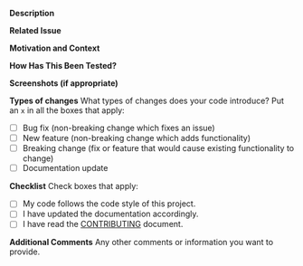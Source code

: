 **Description**
<!-- A clear and concise description of what this pull request does. -->

**Related Issue**
<!-- Link to the related issue if applicable. -->

**Motivation and Context**
<!-- Why is this change required? What problem does it solve? -->

**How Has This Been Tested?**
<!-- Describe the tests that you ran to verify your changes. Provide instructions so we can reproduce. -->

**Screenshots (if appropriate)**

**Types of changes**
What types of changes does your code introduce? Put an `x` in all the boxes that apply:
- [ ] Bug fix (non-breaking change which fixes an issue)
- [ ] New feature (non-breaking change which adds functionality)
- [ ] Breaking change (fix or feature that would cause existing functionality to change)
- [ ] Documentation update

**Checklist**
Check boxes that apply:
- [ ] My code follows the code style of this project.
- [ ] I have updated the documentation accordingly.
- [ ] I have read the [CONTRIBUTING](CONTRIBUTING.md) document.

**Additional Comments**
Any other comments or information you want to provide.
